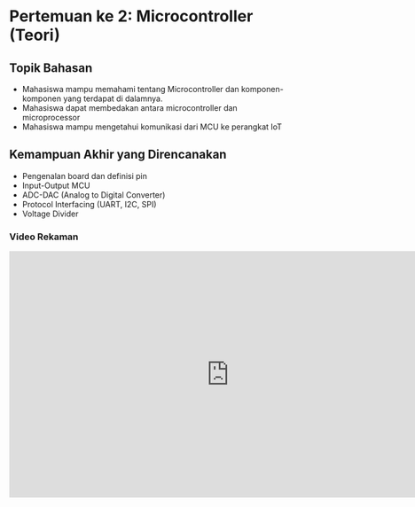 # Pertemuan ke 2: Microcontroller (Teori)

## Topik Bahasan
- Mahasiswa mampu memahami tentang Microcontroller dan komponen-komponen yang terdapat di dalamnya.
- Mahasiswa dapat membedakan antara microcontroller dan microprocessor
- Mahasiswa mampu mengetahui komunikasi dari MCU ke perangkat IoT

## Kemampuan Akhir yang Direncanakan
- Pengenalan board dan definisi pin
- Input-Output MCU
- ADC-DAC (Analog to Digital Converter)
- Protocol Interfacing (UART, I2C, SPI)
- Voltage Divider

### Video Rekaman

   <iframe width="791" height="445" src="https://www.youtube.com/embed/4ugcVmo_iTY?list=PLwf0IXJ0LAVg_NkeZL_KydrtrNGM1MfMp"
     frameborder="0" allow="accelerometer; autoplay; clipboard-write; encrypted-media; gyroscope; picture-in-picture" allowfullscreen></iframe>